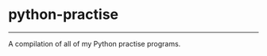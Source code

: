 # python-practise

---------------------------------------------

A compilation of all of my Python practise programs.
